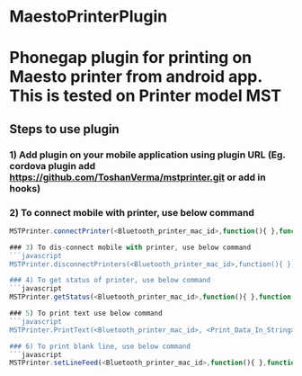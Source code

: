 MaestoPrinterPlugin
===================

# Phonegap plugin for printing on Maesto printer from android app. This is tested on Printer model MST

## Steps to use plugin

### 1) Add plugin on your mobile application using plugin URL (Eg. cordova plugin add https://github.com/ToshanVerma/mstprinter.git or add in hooks)

### 2) To connect mobile with printer, use below command
```javascript
MSTPrinter.connectPrinter(<Bluetooth_printer_mac_id>,function(){ },function(){ });

### 3) To dis-connect mobile with printer, use below command
```javascript
MSTPrinter.disconnectPrinters(<Bluetooth_printer_mac_id>,function(){ },function(){ });

### 4) To get status of printer, use below command
```javascript
MSTPrinter.getStatus(<Bluetooth_printer_mac_id>,function(){ },function(){ });

### 5) To print text use below command
```javascript
MSTPrinter.PrintText(<Bluetooth_printer_mac_id>, <Print_Data_In_String>, 0, 0, 0,function(){ },function(){ });

### 6) To print blank line, use below command
```javascript
MSTPrinter.setLineFeed(<Bluetooth_printer_mac_id>,function(){ },function(){ });